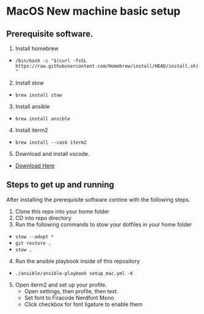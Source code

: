 # MacOS New machine basic setup

## Prerequisite software. 

1. Install homebrew
- `/bin/bash -c "$(curl -fsSL https://raw.githubusercontent.com/Homebrew/install/HEAD/install.sh)"`
2. Install stow
- `brew install stow`
3. Install ansible
- `brew install ansible`
4. Install iterm2
- `brew install --cask iterm2`
5. Download and install vscode. 
- [Download Here](https://www.code.visualstudio.com)

## Steps to get up and running
After installing the prerequisite software contine with the following steps. 
1. Clone this repo into your home folder
2. CD into repo directory
3. Run the following commands to stow your dotfiles in your home folder
 - `stow --adopt *`
 - `git restore .`
 - `stow .`
4. Run the ansible playbook inside of this repository
- `./ansible/ansible-playbook setup_mac.yml -K`
5. Open iterm2 and set up your profile. 
    - Open settings, then profile, then text.
    - Set font to Firacode Nerdfont Mono
    - Click checkbox for font ligature to enable them
